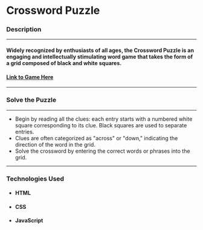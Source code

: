 # **Crossword Puzzle**
### Description
***
#### Widely recognized by enthusiasts of all ages, the Crossword Puzzle is an engaging and intellectually stimulating word game that takes the form of a grid composed of black and white squares. 
#### [Link to Game Here](https://cinema-crossword-puzzle.surge.sh/index.html)

***
### Solve the Puzzle
*** 
- Begin by reading all the clues: each entry starts with a numbered white square corresponding to its clue. Black squares are used to separate entries.
- Clues are often categorized as "across" or "down," indicating the direction of the word in the grid.
- Solve the crossword by entering the correct words or phrases into the grid.
***
### Technologies Used
- #### HTML
- #### CSS
- #### JavaScript

